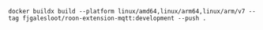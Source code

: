 `docker buildx build --platform linux/amd64,linux/arm64,linux/arm/v7 --tag fjgalesloot/roon-extension-mqtt:development --push .`